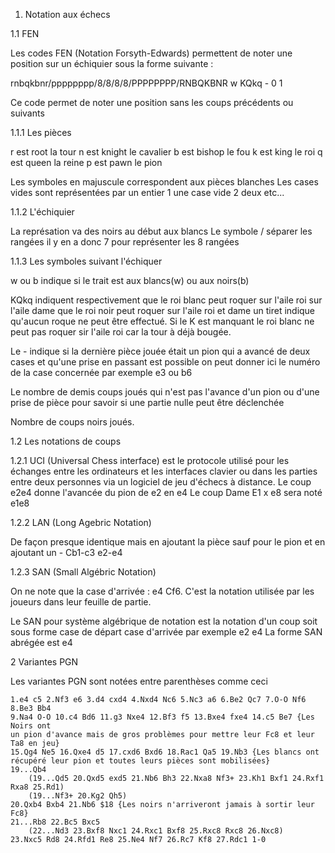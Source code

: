 
1. Notation aux échecs

1.1 FEN

Les codes FEN (Notation Forsyth-Edwards) permettent de noter une position
sur un échiquier sous la forme suivante : 

rnbqkbnr/pppppppp/8/8/8/8/PPPPPPPP/RNBQKBNR w KQkq - 0 1

Ce code permet de noter une position sans les coups précédents ou suivants

1.1.1 Les pièces 

r est root la tour
n est knight le cavalier
b est bishop le fou
k est king le roi
q est queen la reine
p est pawn le pion

Les symboles en majuscule correspondent aux pièces blanches 
Les cases vides sont représentées par un entier  1 une case vide 2 deux etc...

1.1.2 L'échiquier

La représation va des noirs au début aux blancs
Le symbole / séparer les rangées il y en a donc 7 pour représenter les 
8 rangées

1.1.3 Les symboles suivant l'échiquer 

w ou b indique si le trait est aux blancs(w) ou aux noirs(b)

KQkq  indiquent respectivement que le roi blanc peut roquer sur l'aile roi
sur l'aile dame que le roi noir peut roquer sur l'aile roi et  dame un tiret indique
qu'aucun roque ne peut être effectué. Si le K est manquant le roi blanc ne peut
pas roquer sir l'aile roi car la tour à déjà bougée.

Le - indique si la dernière pièce jouée était un pion qui a avancé de deux cases
et qu'une prise en passant est possible	on peut donner ici le numéro de la case
concernée par exemple e3 ou b6

Le nombre de demis coups joués qui n'est pas l'avance d'un pion ou d'une prise de pièce
pour savoir si une partie nulle peut être déclenchée 

Nombre de coups noirs joués.

1.2 Les notations de coups

1.2.1 UCI (Universal Chess interface) est le protocole utilisé pour les échanges entre
les ordinateurs et les interfaces clavier ou dans les parties entre deux personnes 
via un logiciel de jeu d'échecs à distance. Le coup e2e4 donne l'avancée du pion de e2 en e4
Le coup Dame E1 x e8 sera noté e1e8

1.2.2 LAN (Long Agebric Notation)

De façon presque identique mais en ajoutant la pièce sauf pour le pion  et en ajoutant un - 
Cb1-c3 
e2-e4

1.2.3 SAN (Small Algébric Notation)

On ne note que la case d'arrivée : e4 Cf6. C'est la notation utilisée par les joueurs dans leur feuille
de partie.


Le SAN pour système algébrique de notation est la notation d'un coup 
soit sous forme case de départ case d'arrivée par exemple e2 e4 
La forme SAN abrégée est e4


2 Variantes PGN 

Les variantes PGN sont notées entre parenthèses  comme ceci

~~~
1.e4 c5 2.Nf3 e6 3.d4 cxd4 4.Nxd4 Nc6 5.Nc3 a6 6.Be2 Qc7 7.O-O Nf6 8.Be3 Bb4 
9.Na4 O-O 10.c4 Bd6 11.g3 Nxe4 12.Bf3 f5 13.Bxe4 fxe4 14.c5 Be7 {Les Noirs ont 
un pion d'avance mais de gros problèmes pour mettre leur Fc8 et leur Ta8 en jeu} 
15.Qg4 Ne5 16.Qxe4 d5 17.cxd6 Bxd6 18.Rac1 Qa5 19.Nb3 {Les blancs ont 
récupéré leur pion et toutes leurs pièces sont mobilisées}
19...Qb4 
    (19...Qd5 20.Qxd5 exd5 21.Nb6 Bh3 22.Nxa8 Nf3+ 23.Kh1 Bxf1 24.Rxf1 Rxa8 25.Rd1)
    (19...Nf3+ 20.Kg2 Qh5)
20.Qxb4 Bxb4 21.Nb6 $18 {Les noirs n'arriveront jamais à sortir leur Fc8}
21...Rb8 22.Bc5 Bxc5 
    (22...Nd3 23.Bxf8 Nxc1 24.Rxc1 Bxf8 25.Rxc8 Rxc8 26.Nxc8)
23.Nxc5 Rd8 24.Rfd1 Re8 25.Ne4 Nf7 26.Rc7 Kf8 27.Rdc1 1-0
~~~

